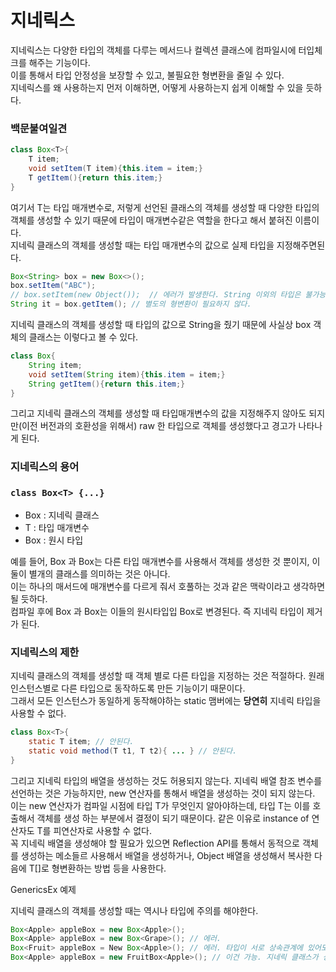 # 지네릭스  
지네릭스는 다양한 타입의 객체를 다루는 메서드나 컬렉션 클래스에 컴파일시에 터입체크를 해주는 기능이다.  
이를 통해서 타입 안정성을 보장할 수 있고, 불필요한 형변환을 줄일 수 있다.  
지네릭스를 왜 사용하는지 먼저 이해하면, 어떻게 사용하는지 쉽게 이해할 수 있을 듯하다.  
### **백문불여일견**
```java
class Box<T>{
    T item;
    void setItem(T item){this.item = item;}
    T getItem(){return this.item;}
}
```
여기서 T는 타입 매개변수로, 저렇게 선언된 클래스의 객체를 생성할 때 다양한 타입의 객체를 생성할 수 있기 때문에 
타입이 매개변수같은 역할을 한다고 해서 붙혀진 이름이다.   
지네릭 클래스의 객체를 생성할 때는 타입 매개변수의 값으로 실제 타입을 지정해주면된다.  
```java
Box<String> box = new Box<>();
box.setItem("ABC");
// box.setItem(new Object());  // 에러가 발생한다. String 이외의 타입은 불가능.
String it = box.getItem(); // 별도의 형변환이 필요하지 않다.
```
지네릭 클래스의 객체를 생성할 때 타입의 값으로 String을 줬기 때문에 사실상 box 객체의 클래스는 이렇다고 볼 수 있다.  
```java
class Box{
    String item;
    void setItem(String item){this.item = item;}
    String getItem(){return this.item;}
}
```  

그리고 지네릭 클래스의 객체를 생성할 때 타입매개변수의 값을 지정해주지 않아도 되지만(이전 버전과의 호환성을 위해서)
raw 한 타입으로 객체를 생성했다고 경고가 나타나게 된다.  

### **지네릭스의 용어**
### `class Box<T> {...}`  
* Box<T> : 지네릭 클래스
* T : 타입 매개변수
* Box : 원시 타입  

예를 들어, Box<String> 과 Box<Integer>는 다른 타입 매개변수를 사용해서 객체를 생성한 것 뿐이지,
이 둘이 별개의 클래스를 의미하는 것은 아니다.  
이는 하나의 매서드에 매개변수를 다르게 줘서 호풀하는 것과 같은 맥락이라고 생각하면 될 듯하다.  
컴파일 후에 Box<String> 과 Box<Integer>는 이들의 원시타입입 Box로 변경된다. 즉 지네릭 타입이 제거가 된다.  

### **지네릭스의 제한**  
지네릭 클래스의 객체를 생성할 때 객체 별로 다른 타입을 지정하는 것은 적절하다. 원래 인스턴스별로
다른 타입으로 동작하도록 만든 기능이기 때문이다.  
그래서 모든 인스턴스가 동일하게 동작해야하는 static 맴버에는 **당연히** 지네릭 타입을 사용할 수 없다.  
```java
class Box<T>{
    static T item; // 안된다.
    static void method(T t1, T t2){ ... } // 안된다.
}
``` 
그리고 지네릭 타입의 배열을 생성하는 것도 허용되지 않는다.  지네릭 배열 참조 변수를 선언하는 것은 가능하지만,
new 연산자를 통해서 배열을 생성하는 것이 되지 않는다.  
이는 new 연산자가 컴파일 시점에 타입 T가 무엇인지 알아야하는데, 타입 T는 이를 호출해서 객체를 생성
하는 부분에서 결정이 되기 때문이다. 
같은 이유로 instance of 연산자도 T를 피연산자로 사용할 수 없다.  
꼭 지네릭 배열을 생성해야 할 필요가 있으면 Reflection API를 통해서 동적으로 객체를 생성하는 메소들르 사용해서
배열을 생성하거나, Object 배열을 생성해서  복사한 다음에 T[]로 형변환하는 방법 등을 사용한다.  

GenericsEx 예제  

지네릭 클래스의 객체를 생성할 때는 역시나 타입에 주의를 해야한다. 
```java
Box<Apple> appleBox = new Box<Apple>();
Box<Apple> appleBox = new Box<Grape>(); // 에러.
Box<Fruit> appleBox = New Box<Apple>(); // 에러. 타입이 서로 상속관계에 있어도 안됨.
Box<Apple> appleBox = new FruitBox<Apple>(); // 이건 가능. 지네릭 클래스가 상속 관계인 경우.
```